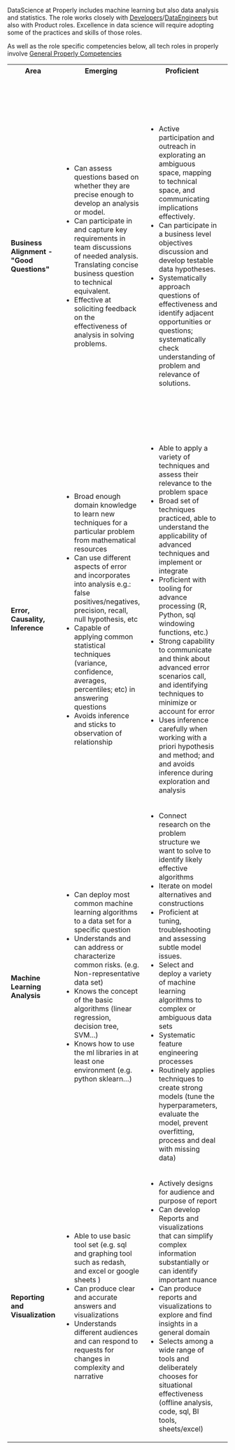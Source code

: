 
DataScience at Properly includes machine learning but also data analysis and statistics. The role works closely 
with [Developers](./Developer.md)/[DataEngineers](./DataEngineer.md) but also with Product roles.  Excellence
 in data science will require adopting some of the practices and skills of those roles. 
 
 As well as the role specific competencies below, all tech roles in properly involve
 [General Properly Competencies](./_TechWideGeneral.md)


<table>
    <tr>
        <th>
            Area
        </th>
        <th>
            Emerging
        </th>
        <th>
            Proficient
        </th>
        <th>
            Authority
        </th>
    </tr>
    <tr>
        <td>
            <strong>Business Alignment - "Good Questions"</strong>
        </td>
        <td><ul>
            <li>Can assess questions based on whether they are precise enough to develop an analysis or model.</li>
            <li>Can participate in and capture key requirements in team discussions of needed analysis. Translating concise business question to technical equivalent.</li>
            <li>Effective at soliciting feedback on the effectiveness of analysis in solving problems.</li>
        </ul></td>
        <td><ul>
            <!--- Proficent  -->
            <li>Active participation and outreach in explorating an ambiguous space, mapping to technical space, and communicating implications effectively.</li>
            <li>Can participate in a business level objectives discussion and develop testable data hypotheses.</li>
            <li>Systematically approach questions of effectiveness and identify adjacent opportunities or questions;
                systematically check understanding of problem and relevance of solutions.</li>
        </ul></td>
        <td><ul>
            <!--- Authority -->
            <li>Effective at understanding and communicating limitations of "knowing more" when a problem is no longer a "know more" situation</li>
            <li>Effective thought partner for decision makers, improving their skills and thinking overall</li>
            <li>Explorating an ambiguous space, mapping to technical space, and communicating implications effectively and impactfully. Aligned to business strategy and value add</li>
            <li>Helps to organize business and data alignment processes that uncover needs</li>
            <li>Systematically approach questions of effectiveness and identify adjacent opportunities or questions; develop ideas for improving overall data program in understanding of problem and relevance of solutions</li>
        </ul></td>
    </tr>
    <tr>
        <td>
            <strong>Error, Causality, Inference </strong>
        </td>
        <td><ul>
            <!--- Emerging  -->
            <li>Broad enough domain knowledge to learn new techniques for a particular problem from mathematical resources</li>
            <li>Can use different aspects of error and incorporates into analysis e.g.: false positives/negatives, precision, recall, null hypothesis, etc</li>
            <li>Capable of applying common statistical techniques (variance, confidence, averages, percentiles; etc) in answering questions</li>
            <li>Avoids inference and sticks to observation of relationship</li>
        </ul></td>
        <td><ul>
            <!--- Proficent  -->
            <li>Able to apply a variety of techniques and assess their relevance to the problem space</li>
            <li>Broad set of techniques practiced, able to understand the applicability of advanced techniques and implement or integrate</li>
            <li>Proficient with tooling for advance processing (R, Python, sql windowing functions, etc.)</li>
            <li>Strong capability to communicate and think about advanced error scenarios call, and identifying techniques to minimize or account for error</li>
            <li>Uses inference carefully when working with a priori hypothesis and method; and and avoids inference during exploration and analysis</li>
        </ul></td>
        <td><ul>
            <!--- Authority -->
            <li>Helps team develop their thinking around error and evidence</li>
            <li>Innovating on application of mathematical techniques. Assess their relevance to the problem space</li>
            <li>Leads the selection of techniques and introduction of new techniques to the team</li>
            <li>Proficient with tooling for advance processing (R, Python, sql windowing functions, etc.) and educates wider team</li>
            <li>Advances team understanding of when inference and observation is reasonable, incorporates that thinking throughout decision making process</li>
        </ul></td>
    </tr>
    <tr>
        <td>
            <strong>Machine Learning Analysis</strong>
        </td>
        <td><ul>
            <!--- Emerging  -->
            <li>Can deploy most common machine learning algorithms to a data set for a specific question</li>
            <li>Understands and can address or characterize common risks. (e.g. Non-representative data set)</li>
            <li>Knows the concept of the basic algorithms (linear regression, decision tree, SVM...)</li>
            <li>Knows how to use the ml libraries in at least one environment (e.g. python sklearn…)</li>
        </ul></td>
        <td><ul>
            <!--- Proficent  -->
            <li>Connect research on the problem structure we want to solve to identify likely effective algorithms</li>
            <li>Iterate on model alternatives and constructions</li>
            <li>Proficient at tuning, troubleshooting and assessing subtle model issues.</li>
            <li>Select and deploy a variety of machine learning algorithms to complex or ambiguous data sets</li>
            <li>Systematic feature engineering processes</li>
            <li>Routinely applies techniques to create strong models (tune the hyperparameters, evaluate the model, prevent overfitting, process and deal with missing data)</li>
        </ul></td>
        <td><ul>
            <!--- Authority -->
            <li>Understand the risks and failure modes of using particular models</li>
            <li>Educator and communicator to develop teammates and community skills (e.g. speaking, coaching, mentoring)</li>
            <li>Effective at identifying problems that are suitable for ML and limitations of techniques</li>
            <li>Select and deploy a variety of machine learning algorithms to complex or ambiguous data sets</li>
            <li>System for experimenting with and introducing advanced/innovative techniques.</li>
        </ul></td>
    </tr>
    <tr>
        <td>
            <strong>Reporting and Visualization</strong>
        </td>
        <td><ul>
            <!--- Emerging  -->
            <li>Able to use basic tool set (e.g. sql and graphing tool such as redash, and excel or google sheets )</li>
            <li>Can produce clear and accurate answers and visualizations</li>
            <li>Understands different audiences and can respond to requests for changes in complexity and narrative</li>
        </ul></td>
        <td><ul>
            <!--- Proficent  -->
            <li>Actively designs for audience and purpose of report
            <li>Can develop Reports and visualizations that can simplify complex information substantially or can identify important nuance</li>
            <li>Can produce reports and visualizations to explore and find insights in a general domain</li>
            <li>Selects among a wide range of tools and deliberately chooses for situational effectiveness (offline analysis, code, sql, BI tools, sheets/excel)</li>
        </ul></td>
        <td><ul>
            <!--- Authority -->
            <li>Educates wider team a wide range of tools for reporting and visualizations</li>
            <li>Improves overall clarity of the company in thinking about a problem space</li>
            <li>Routinely develops reports and visualizations that simplify complex information substantially or identify important nuance</li>
            <li>Routinely identifies important areas to report and visualize</li>
        </ul></td>
    </tr>
</table>

